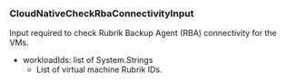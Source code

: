 ### CloudNativeCheckRbaConnectivityInput
Input required to check Rubrik Backup Agent (RBA) connectivity for the VMs.

- workloadIds: list of System.Strings
  - List of virtual machine Rubrik IDs.
